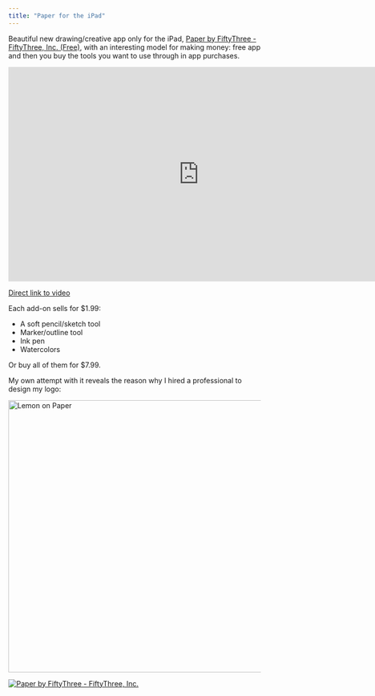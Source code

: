 ```yaml
---
title: "Paper for the iPad"
---
```

<p>Beautiful new drawing/creative app only for the iPad, <a href="http://click.linksynergy.com/fs-bin/stat?id=6PFrOqNV4B8&offerid=146261&type=3&subid=0&tmpid=1826&RD_PARM1=http%253A%252F%252Fitunes.apple.com%252Fca%252Fapp%252Fpaper-by-fiftythree%252Fid506003812%253Fmt%253D8%2526uo%253D4%2526partnerId%253D30" target="itunes_store">Paper by FiftyThree - FiftyThree, Inc. (Free)</a>, with an interesting model for making money: free app and then you buy the tools you want to use through in app purchases.</p>
<p><iframe src="http://player.vimeo.com/video/37254322?color=ffffff" width="760" height="428" frameborder="0" webkitAllowFullScreen mozallowfullscreen allowFullScreen></iframe></p>
<p><a href="https://vimeo.com/37254322">Direct link to video</a></p>
<p>Each add-on sells for $1.99:</p>
<ul>
<li>A soft pencil/sketch tool</li>
<li>Marker/outline tool</li>
<li>Ink pen</li>
<li>Watercolors</li>
</ul>
<p>Or buy all of them for $7.99.</p>
<p>My own attempt with it reveals the reason why I hired a professional to design my logo:</p>
<p><img src="https://chrisenns.com/wp-content/uploads/2012/03/lemononpaper-725x543.jpg" alt="Lemon on Paper" title="Lemon on Paper" width="725" height="543" class="aligncenter size-large wp-image-20251" /></p>
<p><a href="http://click.linksynergy.com/fs-bin/stat?id=6PFrOqNV4B8&offerid=146261&type=3&subid=0&tmpid=1826&RD_PARM1=http%253A%252F%252Fitunes.apple.com%252Fca%252Fapp%252Fpaper-by-fiftythree%252Fid506003812%253Fmt%253D8%2526uo%253D4%2526partnerId%253D30" target="itunes_store"><img src="http://r.mzstatic.com/images/web/linkmaker/badge_appstore-lrg.gif" alt="Paper by FiftyThree - FiftyThree, Inc." style="border: 0;"/></a></p>
